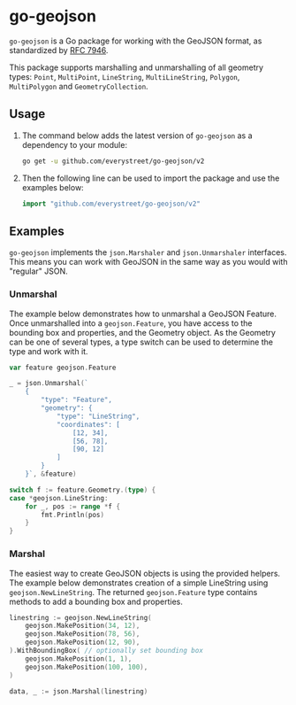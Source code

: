 # go-geojson

`go-geojson` is a Go package for working with the GeoJSON format, as standardized by [RFC 7946](https://tools.ietf.org/html/rfc7946).

This package supports marshalling and unmarshalling of all geometry types: `Point`, `MultiPoint`, `LineString`, `MultiLineString`, `Polygon`, `MultiPolygon` and `GeometryCollection`.

## Usage

1. The command below adds the latest version of `go-geojson` as a dependency to your module:

    ```bash
    go get -u github.com/everystreet/go-geojson/v2
    ```

2. Then the following line can be used to import the package and use the examples below:

    ```go
    import "github.com/everystreet/go-geojson/v2"
    ```

## Examples

`go-geojson` implements the `json.Marshaler` and `json.Unmarshaler` interfaces. This means you can work with GeoJSON in the same way as you would with "regular" JSON.

### Unmarshal

The example below demonstrates how to unmarshal a GeoJSON Feature. Once unmarshalled into a `geojson.Feature`, you have access to the bounding box and properties, and the Geometry object. As the Geometry can be one of several types, a type switch can be used to determine the type and work with it.

```go
var feature geojson.Feature

_ = json.Unmarshal(`
    {
        "type": "Feature",
        "geometry": {
            "type": "LineString",
            "coordinates": [
                [12, 34],
                [56, 78],
                [90, 12]
            ]
        }
    }`, &feature)

switch f := feature.Geometry.(type) {
case *geojson.LineString:
    for _, pos := range *f {
        fmt.Println(pos)
    }
}
```

### Marshal

The easiest way to create GeoJSON objects is using the provided helpers. The example below demonstrates creation of a simple LineString using `geojson.NewLineString`. The returned `geojson.Feature` type contains methods to add a bounding box and properties.

```go
linestring := geojson.NewLineString(
    geojson.MakePosition(34, 12),
    geojson.MakePosition(78, 56),
    geojson.MakePosition(12, 90),
).WithBoundingBox( // optionally set bounding box
    geojson.MakePosition(1, 1),
    geojson.MakePosition(100, 100),
)

data, _ := json.Marshal(linestring)
```
